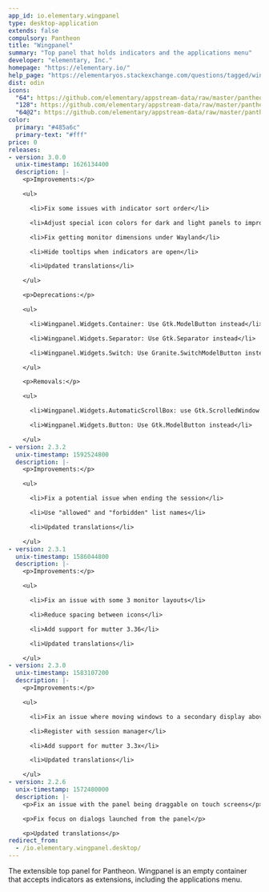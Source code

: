 ```yaml
---
app_id: io.elementary.wingpanel
type: desktop-application
extends: false
compulsory: Pantheon
title: "Wingpanel"
summary: "Top panel that holds indicators and the applications menu"
developer: "elementary, Inc."
homepage: "https://elementary.io/"
help_page: "https://elementaryos.stackexchange.com/questions/tagged/wingpanel"
dist: odin
icons:
  "64": https://github.com/elementary/appstream-data/raw/master/pantheon-data/main/icons/64x64/io.elementary.wingpanel_io.elementary.wingpanel.png
  "128": https://github.com/elementary/appstream-data/raw/master/pantheon-data/main/icons/128x128/io.elementary.wingpanel_io.elementary.wingpanel.png
  "64@2": https://github.com/elementary/appstream-data/raw/master/pantheon-data/main/icons/64x64@2/io.elementary.wingpanel_io.elementary.wingpanel.png
color:
  primary: "#485a6c"
  primary-text: "#fff"
price: 0
releases:
- version: 3.0.0
  unix-timestamp: 1626134400
  description: |-
    <p>Improvements:</p>

    <ul>

      <li>Fix some issues with indicator sort order</li>

      <li>Adjust special icon colors for dark and light panels to improve contrast</li>

      <li>Fix getting monitor dimensions under Wayland</li>

      <li>Hide tooltips when indicators are open</li>

      <li>Updated translations</li>

    </ul>

    <p>Deprecations:</p>

    <ul>

      <li>Wingpanel.Widgets.Container: Use Gtk.ModelButton instead</li>

      <li>Wingpanel.Widgets.Separator: Use Gtk.Separator instead</li>

      <li>Wingpanel.Widgets.Switch: Use Granite.SwitchModelButton instead</li>

    </ul>

    <p>Removals:</p>

    <ul>

      <li>Wingpanel.Widgets.AutomaticScrollBox: use Gtk.ScrolledWindow.max_content_height instead</li>

      <li>Wingpanel.Widgets.Button: Use Gtk.ModelButton instead</li>

    </ul>
- version: 2.3.2
  unix-timestamp: 1592524800
  description: |-
    <p>Improvements:</p>

    <ul>

      <li>Fix a potential issue when ending the session</li>

      <li>Use "allowed" and "forbidden" list names</li>

      <li>Updated translations</li>

    </ul>
- version: 2.3.1
  unix-timestamp: 1586044800
  description: |-
    <p>Improvements:</p>

    <ul>

      <li>Fix an issue with some 3 monitor layouts</li>

      <li>Reduce spacing between icons</li>

      <li>Add support for mutter 3.36</li>

      <li>Updated translations</li>

    </ul>
- version: 2.3.0
  unix-timestamp: 1583107200
  description: |-
    <p>Improvements:</p>

    <ul>

      <li>Fix an issue where moving windows to a secondary display above the panel wouldn't work</li>

      <li>Register with session manager</li>

      <li>Add support for mutter 3.3x</li>

      <li>Updated translations</li>

    </ul>
- version: 2.2.6
  unix-timestamp: 1572480000
  description: |-
    <p>Fix an issue with the panel being draggable on touch screens</p>

    <p>Fix focus on dialogs launched from the panel</p>

    <p>Updated translations</p>
redirect_from:
  - /io.elementary.wingpanel.desktop/
---
```


<p>The extensible top panel for Pantheon. Wingpanel is an empty container that accepts indicators as extensions, including the applications menu.</p>